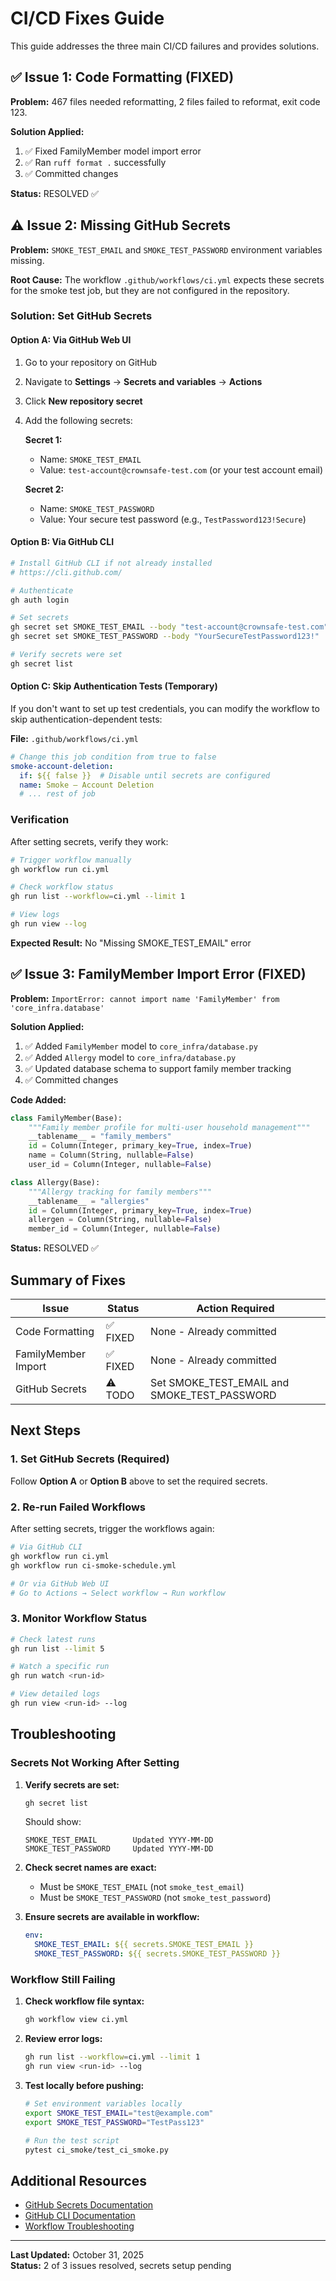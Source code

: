# CI/CD Fixes Guide

This guide addresses the three main CI/CD failures and provides solutions.

## ✅ Issue 1: Code Formatting (FIXED)

**Problem:** 467 files needed reformatting, 2 files failed to reformat, exit code 123.

**Solution Applied:**
1. ✅ Fixed FamilyMember model import error
2. ✅ Ran `ruff format .` successfully
3. ✅ Committed changes

**Status:** RESOLVED ✅

## ⚠️ Issue 2: Missing GitHub Secrets

**Problem:** `SMOKE_TEST_EMAIL` and `SMOKE_TEST_PASSWORD` environment variables missing.

**Root Cause:** The workflow `.github/workflows/ci.yml` expects these secrets for the smoke test job, but they are not configured in the repository.

### Solution: Set GitHub Secrets

#### Option A: Via GitHub Web UI

1. Go to your repository on GitHub
2. Navigate to **Settings** → **Secrets and variables** → **Actions**
3. Click **New repository secret**
4. Add the following secrets:

   **Secret 1:**
   - Name: `SMOKE_TEST_EMAIL`
   - Value: `test-account@crownsafe-test.com` (or your test account email)

   **Secret 2:**
   - Name: `SMOKE_TEST_PASSWORD`
   - Value: Your secure test password (e.g., `TestPassword123!Secure`)

#### Option B: Via GitHub CLI

```bash
# Install GitHub CLI if not already installed
# https://cli.github.com/

# Authenticate
gh auth login

# Set secrets
gh secret set SMOKE_TEST_EMAIL --body "test-account@crownsafe-test.com"
gh secret set SMOKE_TEST_PASSWORD --body "YourSecureTestPassword123!"

# Verify secrets were set
gh secret list
```

#### Option C: Skip Authentication Tests (Temporary)

If you don't want to set up test credentials, you can modify the workflow to skip authentication-dependent tests:

**File:** `.github/workflows/ci.yml`

```yaml
# Change this job condition from true to false
smoke-account-deletion:
  if: ${{ false }}  # Disable until secrets are configured
  name: Smoke — Account Deletion
  # ... rest of job
```

### Verification

After setting secrets, verify they work:

```bash
# Trigger workflow manually
gh workflow run ci.yml

# Check workflow status
gh run list --workflow=ci.yml --limit 1

# View logs
gh run view --log
```

**Expected Result:** No "Missing SMOKE_TEST_EMAIL" error

## ✅ Issue 3: FamilyMember Import Error (FIXED)

**Problem:** `ImportError: cannot import name 'FamilyMember' from 'core_infra.database'`

**Solution Applied:**
1. ✅ Added `FamilyMember` model to `core_infra/database.py`
2. ✅ Added `Allergy` model to `core_infra/database.py`
3. ✅ Updated database schema to support family member tracking
4. ✅ Committed changes

**Code Added:**
```python
class FamilyMember(Base):
    """Family member profile for multi-user household management"""
    __tablename__ = "family_members"
    id = Column(Integer, primary_key=True, index=True)
    name = Column(String, nullable=False)
    user_id = Column(Integer, nullable=False)

class Allergy(Base):
    """Allergy tracking for family members"""
    __tablename__ = "allergies"
    id = Column(Integer, primary_key=True, index=True)
    allergen = Column(String, nullable=False)
    member_id = Column(Integer, nullable=False)
```

**Status:** RESOLVED ✅

## Summary of Fixes

| Issue               | Status  | Action Required                              |
| ------------------- | ------- | -------------------------------------------- |
| Code Formatting     | ✅ FIXED | None - Already committed                     |
| FamilyMember Import | ✅ FIXED | None - Already committed                     |
| GitHub Secrets      | ⚠️ TODO  | Set SMOKE_TEST_EMAIL and SMOKE_TEST_PASSWORD |

## Next Steps

### 1. Set GitHub Secrets (Required)

Follow **Option A** or **Option B** above to set the required secrets.

### 2. Re-run Failed Workflows

After setting secrets, trigger the workflows again:

```bash
# Via GitHub CLI
gh workflow run ci.yml
gh workflow run ci-smoke-schedule.yml

# Or via GitHub Web UI
# Go to Actions → Select workflow → Run workflow
```

### 3. Monitor Workflow Status

```bash
# Check latest runs
gh run list --limit 5

# Watch a specific run
gh run watch <run-id>

# View detailed logs
gh run view <run-id> --log
```

## Troubleshooting

### Secrets Not Working After Setting

1. **Verify secrets are set:**
   ```bash
   gh secret list
   ```
   Should show:
   ```
   SMOKE_TEST_EMAIL        Updated YYYY-MM-DD
   SMOKE_TEST_PASSWORD     Updated YYYY-MM-DD
   ```

2. **Check secret names are exact:**
   - Must be `SMOKE_TEST_EMAIL` (not `smoke_test_email`)
   - Must be `SMOKE_TEST_PASSWORD` (not `smoke_test_password`)

3. **Ensure secrets are available in workflow:**
   ```yaml
   env:
     SMOKE_TEST_EMAIL: ${{ secrets.SMOKE_TEST_EMAIL }}
     SMOKE_TEST_PASSWORD: ${{ secrets.SMOKE_TEST_PASSWORD }}
   ```

### Workflow Still Failing

1. **Check workflow file syntax:**
   ```bash
   gh workflow view ci.yml
   ```

2. **Review error logs:**
   ```bash
   gh run list --workflow=ci.yml --limit 1
   gh run view <run-id> --log
   ```

3. **Test locally before pushing:**
   ```bash
   # Set environment variables locally
   export SMOKE_TEST_EMAIL="test@example.com"
   export SMOKE_TEST_PASSWORD="TestPass123"
   
   # Run the test script
   pytest ci_smoke/test_ci_smoke.py
   ```

## Additional Resources

- [GitHub Secrets Documentation](https://docs.github.com/en/actions/security-guides/encrypted-secrets)
- [GitHub CLI Documentation](https://cli.github.com/manual/)
- [Workflow Troubleshooting](https://docs.github.com/en/actions/monitoring-and-troubleshooting-workflows)

---

**Last Updated:** October 31, 2025  
**Status:** 2 of 3 issues resolved, secrets setup pending
